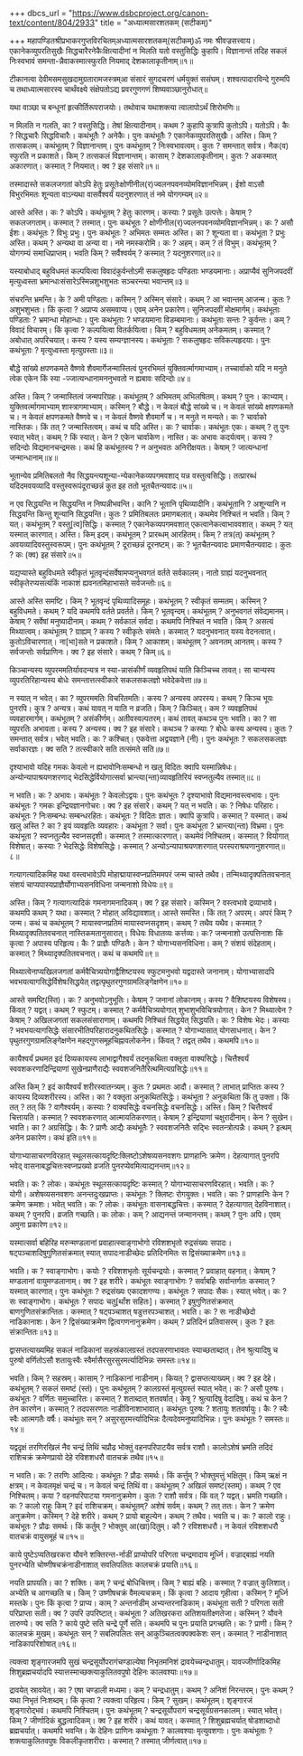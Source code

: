 +++
dbcs_url = "https://www.dsbcproject.org/canon-text/content/804/2933"
title = "अध्यात्मसारशतकम् (सटीकम्)"

+++
महापण्डितश्रीप्रभाकरगुप्तविरचितम्अध्यात्मसारशतकम्(सटीकम्)ॐ नमः श्रीवज्रसत्त्वाय। एकानेकव्युपरतिसुखैः सिद्धचारैरनेकैःक्षित्यादीनां न मिलति यतो वस्तुसिद्धिः कुहापि। विज्ञानान्तं तदिह सकलं निःस्वभावं समन्ता-न्नैवाकस्मात्स्फुरति नियमाद् देशकालाकृतीनाम्॥१॥

टीकानत्वा देवीमसमसुखदामुग्रतारामजस्त्रम्आ संसारं सुगदचरणं धर्मयुक्तं ससंघम्। शश्वत्पादारविन्दे गुरुमपि च तथाध्यात्मसारस्य चार्थंवक्ष्ये संक्षेपतोऽद्य प्रवरगुणगणं शिष्यवाञ्छानुरोधात्॥

यथा वाञ्छा च बन्धूनां हृत्कीर्तिरूपराजयोः। तथोवाच यथाशक्त्या त्वालापोऽर्थं शिरोमणिः॥

न मिलति न गलति, का ? वस्तुसिद्धि। तेषां क्षित्यादीनाम्। कथम ? कुहापि कुत्रापि कुतोऽपि। यतोऽपि। कैः ? सिद्धचारैः सिद्धविचारैः। कथंभूतैः ? अनेकैः। पुनः कथंभूतैः ? एकानेकव्युपरतिसुखैः। अस्ति। किम् ? तत्सकलम्। कथंभूतम् ? विज्ञानान्तम्। पुनः कथंभूतम् ? निःस्वभावत्वम्। कुतः ? समन्तात् सर्वत्र। नैक(व) स्फुरति न प्रकाशते। किम् ? तत्सकलं विज्ञानान्तम्। कासाम् ? देशकालाकृतीनाम्। कुतः ? अकस्मात् अकारणात्। कस्मात् ? नियमात्। क्व ? इह संसारे॥१॥

तस्मादास्ते सकलजगतां कोऽपि हेतुः प्रसूतेःक्षोणीनील(र)ज्वलनपवनव्योमविज्ञानभिन्नम्। ईशो वाऽसौ विभुरभिमतः शून्यता वाऽन्यथा वासर्वैश्वर्यं यदनुशरणात् तं नमे योगगम्यम्॥२॥

आस्ते अस्ति। कः ? कोऽपि। कथंभूतम् ? हेतुः कारणम्। कस्याः ? प्रसूतेः उत्पत्तेः। केषाम् ? सकलजगताम्। कस्मात् ? तस्मात्। पुनः कथंभूतः ? क्षोणीनील(र)ज्वलनपवनव्योमविज्ञानभिन्नम्। कः ? असौ ईशः। कथंभूतः ? विभुः प्रभुः। पुनः कथंभूतः ? अभिमतः सम्मतः अस्ति। का ? शून्यता वा। कथंभूता ? प्रभुः अस्ति। कथम् ? अन्यथा वा अन्या वा। नमे नमस्करोमि। कः ? अहम्। कम् ? तं विभुम्। कथंभूतम् ? योगगम्यं समाधिप्राप्तम्। भवति किम् ? सर्वैश्वर्यम् ? कस्मात् ? यदनुशरणात्॥२॥

यस्याबोधाद् बहुविधमतं कल्पयित्वा विवादंकुर्वन्तोऽमी सकलुषहृदः पण्डिताः भण्डयमानाः। अप्राप्यैवं सुनिजपदवीं मृत्युध्वस्ता भ्रमान्धाःसंसारेऽस्मिन्नशुभशुभतः सञ्चरन्त्या भवान्तम्॥३॥

संचरन्ति भ्रमन्ति। के ? अमी पण्डिताः। कस्मिन् ? अस्मिन् संसारे। कथम् ? आ भवान्तम् आजन्म। कुतः ? अशुभशुभतः। किं कृत्वा ? अप्राप्य असमवाप्य। एवम् अनेन प्रकारेण। सुनिजपदवीं मोक्षमार्गम्। कथंभूताः पण्डिताः ? भ्रमान्धा मोहान्धाः। पुनः कथंभूताः ? भण्डयमाना विडम्बमानाः। कथंभूताः सन्तः ? कुर्वन्तः। कम् ? विवादं विचारम्। किं कृत्वा ? कल्पयित्वा वितर्कयित्वा। किम् ? बहुविधमतम् अनेकमतम्। कस्मात् ? अबोधात् अपरिचयात्। कस्य ? यस्य सम्यग्ज्ञानस्य। कथंभूताः ? सकलुषहृदः सविकल्पहृदयाः। पुनः कथंभूताः ? मृत्युध्वस्ता मृत्युग्रस्ताः॥३॥

बौद्धे सांख्ये क्षपणकमते वैष्णवे शैवमार्गेजन्मास्तित्वं पुनरभिमतं युक्तिवर्त्मागमाभ्याम्। तच्चार्वाको यदि न मनुते त्वेक एकेन किं स्या -ज्जात्यन्धानामननुभवतो न ह्यबावः सदिन्दोः॥४॥

अस्ति। किम् ? जन्मास्तित्वं जन्मपरिग्रहः। कथंभूतम् ? अभिमतम् अभिलषितम्। कथम् ? पुनः। काभ्याम्। युक्तिवर्त्मागमाभ्याम् शास्त्रागमाभ्याम्। कस्मिन् ? बौद्धे। न केवलं बौद्धे सांख्ये च। न केवलं सांख्ये क्षपणकमते च। न केवलं क्षपणकमते वैष्णवे च। न केवलं वैष्णवे शैवमार्गे च। न मनुते न मन्यते। कः ? चार्वाको नास्तिकः। किं तत् ? जन्मास्तित्वम्। कथं च यदि अस्ति। कः ? चार्वाकः। कथंभूतः एकः। कथम् ? तु पुनः स्यात् भवेत्। कथम् ? किं स्यात्। केन ? एकेन चार्वाकेण। नास्ति। कः अभावः कदर्यत्वम्। कस्य ? सदिन्दोः विद्यमानचन्द्रमसः। कथं हि कथंभूतस्य ? न अनुभवतः अनिरीक्षयतः। केषाम् ? जात्यन्धानां जन्मान्धानाम्॥४॥

भूतान्येव प्रमितिबलतो नैव सिद्धयन्त्यशून्या-न्येकानेकव्यपगमवशाद् यन्न वस्तुत्वसिद्धिः। तत्प्रारब्धं यदिदमवयव्यादि वस्तुस्वरूपंदूराच्छन्नं कुत इह ततो भूतचैतन्यवादः॥५॥

न एव सिद्धयन्ति न सिद्धयन्ति न निष्पन्नीभवन्ति। कानि ? भूतानि पृथिव्यादीनि। कथंभूतानि ? अशून्यानि न सिद्धयन्ति किन्तु शून्यानि सिद्धयन्ति। कुतः ? प्रमितिबलतः प्रमाणबलात्। कथमेव निश्चितं न भवति। किम् ? यत्। कथंभूतम् ? वस्तु[त्व]सिद्धिः। कस्मात् ? एकानेकव्यपगमवशात् एकत्वानेकत्वाभाववशात्। कथम् ? यत् यस्मात् कारणात्। अस्ति। किम् इदम्। कथंभूतम् ? प्रारब्धम् आरहितम्। किम् ? तत्र(त्) कथंभूतम् ? अवयव्यादिवस्तुस्वरूपम्। पुनः कथंभूतम् ? दूराच्छन्नं दूरनष्टम्। कः ? भूतचैतन्यवादः प्रमाणचैतन्यवादः। कुतः ? कः (क्व) इह संसारे॥५॥

यद्यप्यास्ते बहुविधमते स्वीकृतं भूतवृन्दंसर्वेषामप्यनुभवगतं वर्तते सर्वकालम्। नातो ग्राह्यं यदनुभवनात् स्वीकृतेरप्यसत्यंकिं नाकाशं ह्यवनतमिहाभासते सर्वजन्तोः॥६॥

आस्ते अस्ति समष्टि। किम् ? भूतवृन्दं पृथिव्यादिसमूहः। कथंभूतम् ? स्वीकृतं सम्मतम्। कस्मिन् ? बहुविधमते। कथम् ? यदि कथमपि वर्तते प्रवर्तते। किम् ? भूतवृन्दम्। कथंभूतम् ? अनुभवगतं संवेद्यमानम्। केषाम् ? सर्वेषां मनुष्यादीनाम्। कथम् ? सर्वकालं सर्वदा। कथमपि निश्चितं न भवति। किम् ? असत्यं मिथ्यात्वम्। कथंभूतम् ? ग्राह्यम् ? कस्य ? स्वीकृतेः संमतेः। कस्मात् ? यदनुभवनात् यस्य वेदनत्वात्। कुतोऽविचारणात्। ना[भा]सते न प्रकाशते। किम् ? आकाशम्। कथंभूतम् ? अवनतम् आनतम्। कस्य ? सर्वजन्तोः सर्वप्राणिनः। क्व ? इह संसारे। कथम् ? किम्॥६॥

किञ्चान्यस्य व्युपरममतिर्यावदन्यत्र न स्या-न्नासंकीर्णं व्यवहृतिपथं याति किञ्चिच्च तावत्। सा चान्यस्य व्युपरतिरिहान्यस्य बोधेः समन्तात्तत्स्वीकारे सकलसकलज्ञो भवेदेकवेत्ता॥७॥

न स्यात् न भवेत्। का ? व्युपरममतिः विचरितमतिः। कस्य ? अन्यस्य अपरस्य। कथम् ? किञ्च भूयः पुनरपि। कुत्र ? अन्यत्र। कथं यावत् न याति न व्रजति। किम् ? किञ्चित्। कम ? व्यवहृतिपथं व्यवहारमार्गम्। कथंभूतम् ? असंकीर्णम्। अतीवस्वल्पतरम्। कथं तावत् कथञ्च पुनः भवति। का ? सा व्युपरतिः अभावता। कस्य ? अन्यस्य। क्व ? इह संसारे। कथञ्च ? कस्याः ? बोधेः कस्य अन्यस्य। कुतः ? समन्तात् सर्वत्र। भवेत् भवति। कः ? कश्चित्। एकवेत्ता अद्वयज्ञाने (नी)। पुनः कथंभूतः ? सकलसकलज्ञः सर्वाकारज्ञः। क्व सति ? तत्स्वीकारे सति तत्संमते सति॥७॥

दृश्याभावो यदिह गमकः केवलो न ह्यभावोनिःसम्बन्धो न खलु विदितः क्वापि यस्मान्निषेधः। अन्योन्यापाश्रयणशरणाद् भेदसिद्धेर्वियोगात्सर्वा भ्रान्त्या(न्ता)व्यावहृतिरियं स्वप्नतुल्यैव तस्मात्॥८॥

न भवति। कः ? अभावः। कथंभूतः ? केवलोऽद्वयः। पुनः कथंभूतः ? दृश्याभावो विद्यमानवस्त्वभावः। पुनः कथंभूतः ? गमकः इन्द्रियज्ञानगोचरः। क्व ? इह संसारे। कथम् ? यत् न भवति। कः ? निषेधः परिहारः। कथंभूतः ? निःसम्बन्धः सम्बन्धरहितः। कथंभूतः ? विदितः ज्ञातः। क्वापि कुत्रापि। कस्मात् ? यस्मात्। कथं खलु अस्ति ? का ? इयं व्यवहृतिः व्यवहारः। कथंभूता ? सर्वा। पुनः कथंभूता ? भ्रान्त्या(न्ता) विभ्रमा। पुनः कथंभूता ? स्वप्नतुल्यैव स्वप्नसदृशी। कस्मात् ? तस्मात्कारणात्। कथमेवं निश्चितम्। कस्मात् ? वियोगात् विशेषात्। कस्याः ? भेदसिद्धेः विशेषसिद्धेः। कस्मात् ? अन्योऽन्यापाश्रयणशरणात् परस्पराश्रयणानुशरणात्॥८॥

गत्यागत्यादिकमिह यथा वस्त्वभावेऽपि मोहाद्मायास्वप्नप्रतिममपरं जन्म चास्ते तथैव। तन्मिथ्यादृक्पतितवचनात् संशयं चाप्यपास्यप्राज्ञैर्योगाभ्यसनविधिना जन्मनाशो विधेयः॥९॥

अस्ति। किम् ? गत्यागत्यादिकं गमनागमनादिकम्। क्व ? इह संसारे। कस्मिन् ? वस्त्वभावे द्रव्याभावे। कथमपि कथम् ? यथा। कस्मात् ? मोहात् अविद्यावशात्। आस्ते समस्ति। किं तत् ? अपरम्। अपरं किम् ? जन्म। कथं च कथंभूतम् ? मायास्वप्नप्रतिमं मायास्वप्नसदृशम्। कथम् ? तथैव यथैव। कस्मात् ? मिथ्यादृक्पतितवचनात् नास्तिकमतानुसारात्। विधेयः विधातव्यः कर्त्तव्यः। कः? जन्मनाशो उत्पत्तिनाशः किं कृत्वा ? अपास्य परिहृत्य। कैः ? प्राज्ञैः पण्डितैः। केन ? योगाभ्यसनविधिना। कम् ? संशयं संदेहताम्। कस्मात् ? मिथ्यादृक्पतितवचनात्। कथं च कथमपि॥९॥

मिथ्यात्वेनाप्यखिलजगतां कर्मवैचित्र्ययोगाद्वैशिष्टयस्य स्फुटमनुभवो यद्वदास्ते जनानाम्। योगाभ्यासादपि भवभयत्यागसिद्धेर्विशेषःसिद्धयेत् तद्वत्पृथुतरगुणग्रामलिङ्गेक्षणेन॥१०॥

आस्ते समष्टि(स्ति)। कः ? अनुभवोऽनुभूतिः। केषाम् ? जनानां लोकानाम्। कस्य ? वैशिष्टयस्य विशेषस्य। किंवत् ? यद्वत्। कथम् ? स्फुटम्। कस्मात् ? कर्मवैचित्र्ययोगात् शुभाशुभविचित्रयोगात्। केन ? मिथ्यात्वेन ? केषाम् ? अखिलजगतां सकलसंसाराणाम्। कथमपि निश्चितं सिद्धयेत् सिद्धयति। कः ? विशेषः भेदः। कस्याः ? भवभयत्यागसिद्धेः संसारभीतिपरिहारादनुकथितसिद्धेः। कस्मात् ? योगाभ्यासात् योगसाधनात्। केन ? पृथुतरगुणग्रामलिङ्गेक्षणेन महद्गुणसमूहचिह्नावलोकनेन। किंवत् ? तद्वत् तथैव। कथमपि॥१०॥

कायैश्वर्यं प्रथमत इदं दिव्यकायस्य लाभाद्वागैश्वर्यं तदनुकथिता वक्तृता वाक्यसिद्धेः। चित्तैश्वर्यं स्ववशकरणादिन्द्रियाणां सुखेनप्राणैराद्यैः स्ववशजनितैरित्थमित्यग्रसिद्धेः॥११॥

अस्ति किम् ? इदं कायैश्वर्यं शरीरस्वातन्त्र्यम्। कुतः ? प्रथमतः आदौ। कस्मात् ? लाभात् प्राप्तितः कस्य ? कायस्य दिव्यशरीरस्य। अस्ति। का ? वक्तृता अनुकथितसिद्धेः। कथंभूता ? अनुकथिता किं तु उक्ता। किं तत् ? तत् किं ? वागैश्वर्यम्। कस्याः ? वाक्यसिद्धेः वचनसिद्धेः वचनसिद्धेः। अस्ति। किम् ? चित्तैश्वर्यं चित्तायति। कस्मात् ? स्ववशकरणात् आत्मायतिकरणात्। केषाम् ? इन्द्रियाणां चक्षुरादीनाम्। केन ? सुखेन। भवति। का ? अग्रसिद्धिः। कैः ? प्राणैः आद्यैः कथंभूतैः ? स्ववशजनितैः सद्भिः स्वतन्त्रोत्पन्नैः। कथम् ? इत्थम् अनेन प्रकारेण। कथं इति॥११॥

योगाभ्यासाचरणविरहात् स्थूलसत्कायदृष्टिःक्लिष्टोऽशेषव्यसनवशगः प्राणहानिः क्रमेण। देहत्यागात् पुनरपि भवेद् वासनाबद्धचित्तःस्वप्नप्रख्यो व्रजति पुनरप्येवमित्याद्यनन्तम्॥१२॥

भवति। कः ? लोकः। कथंभूतः स्थूलसत्कायदृष्टिः कस्मात् ? योगाभ्यासाचरणविरहात्। भवति। कः ? योगी। अशेषव्यसनवशगः अनन्तदुःखप्राप्तः। कथंभूतः ? क्लिष्टः रोगयुक्तः। भवति। काः ? प्राणहानिः केन ? क्रमेण क्रमशः। भवेत् भवति। कः ? लोकः। कथंभूतः वासनाबद्धचित्तः। कस्मात् ? देहत्यागात् देहविनाशात्। कथम् ? पुनरपि। व्रजति गच्छति। कः लोकः। कम् ? आद्यनन्तं जन्मानन्तम्। कथम् ? पुनः अपि। एवम् अमुना प्रकारेण॥१२॥

यस्मात्सर्वा बहिरिह मरुन्मण्डलानां प्रवाहात्स्वाङ्गाभोगो रविशशभृतो रुद्रसंख्यः सपादः। षट्पञ्चाशदिषुगुणितसंक्रमात् स्यात् सपादःनाडीच्छेदः प्रतिदिनमितः स द्विसंख्याक्रमेण॥१३॥

भवति। क ? स्वाङ्गाभोगः। कयोः ? रविशशभृतोः सूर्यचन्द्रयोः। कस्मात् ? प्रवाहात् वहनात्। केषाम् ? मण्डलानां वायुमण्डलानाम्। क्व ? इह शरीरे। कथंभूतः स्वाङ्गाभोगः ? सर्वाबहिः सर्वान्तर्गतः कस्मात् ? यस्मात् कारणात्। पुनः कथंभूतः ? रुद्रसंख्यः एकादशगण्यः। कथंभूतः ? सपादः सैकः। स्यात् भवेत्। कः ? सः स्वाङ्गाभोगः। कथंभूतः ? सपादः चतु[र्थांश सहितः]। कस्मात् ? इषुगुणितसंक्रमात् बाणगुणितसंक्रान्तितः। कस्मात् ? षट्पञ्चाशत् षडुत्तरपञ्चाशत्। भवति। कः ? सः नाडीच्छेदो नाडिकानाशः। केन ? द्विसंख्याक्रमेण द्वित्वगणनानुक्रमेण। कथम् ? प्रतिदिनं प्रतिवासरम्। कुतः ? इतः संक्रान्तितः॥१३॥

द्वासप्तत्याख्यमिह सकलं नाडिकानां सहस्रंकालग्रस्तं तदपसरणाभावतः स्याच्छताब्दात्। तेन श्रुत्यादिषु च पुरुषो वर्णितोऽसौ शतायुःस्वैः स्वैर्मासैरसुरसुरमर्त्यादिभिन्नः समस्तः॥१४॥

भवति। किम् ? सहस्रम्। कासाम् ? नाडिकानां नाडीनाम्। कियत् ? द्वासप्तत्याख्यम्। क्व ? इह देहे। कथंभूतम् ? सकलं समष्टं (स्तं)। पुनः कथंभूतम् ? कालग्रस्तं मृत्युग्रस्तं स्यात् भवेत्। कः ? असौ पुरुषः। कथंभूतः ? वर्णितः समुच्चारितः। कस्मात् ? शताब्दात् शतवर्षात्। केषु ? श्रुत्यादिषु वेदादिषु। कथं च केन ? तेन कारणेन। कस्मात् ? तदपसरणतः नाडीविनाशाभावात्। कथंभूतः पुरुषः ? शतायुः शतवर्षायुः। कैः ? स्वैः स्वैः आत्मगतैः वर्षैः। कथंभूतः सन् ? असुरसुरमर्त्त्यादिभिन्नः दैत्यदेवमनुष्यादिभिन्नः। पुनः कथंभूतः ? समस्तः॥१४॥

यद्वदृक्षं तरणिरखिलं नैव चन्द्रं तिथिं चप्रौढ भोक्तुं वहनपरिपाटयैव सर्वत्र राशौ। कालोऽशेषं भ्रमति तदिदं राशिचक्रं क्रमेणप्रायो देहे रविशशधरौ वातचक्रं तथैव॥१५॥

न भवति। कः ? तरणिः आदित्यः। कथंभूतः ? प्रौढः समर्थः। किं कर्त्तुम् ? भोक्तुमत्तुं भक्षितुम्। किम् ऋक्षं न क्षत्रम्। न केवलमृक्षं चन्द्रं च। न केवलं चन्द्रं तिथिं वा। कथंभूतम् ? अखिलं समष्टं(स्तम्)। कथम् ? एव निश्चितम्। कया ? वहनपरिपाटया गमनानुक्रमेण। कुतः ? राशौ सर्वत्र। किं वत् ? यद्वत्। भ्रमति गच्छति। कः ? कालो राहुः किम् ? इदं राशिचक्रम्। कथंभूतम्? अशेषं सर्वम्। कथम् ? तत् ततः। केन ? क्रमेण अनुक्रमेण। कस्मिन् ? देहे शरीरे। कथम् ? प्रायो बाहुल्येन। कथम् ? तथैव। भवति च। कः ? कालो राहुः। कथंभूतः ? प्रौढः समर्थः। किं कर्तुम् ? भोक्तुम् आ(खा)दितुम्। कौ ? रविशशधरौ। न केवलं रविशशधरौ वातचक्रं वायुसमूहं च॥१५॥

काये पुष्टेऽप्यतिखरकरा यौवने शक्तिरन्त-र्नाडीं प्राप्योपरि परिगता चन्द्रमादाय मूर्ध्नि। वज्राद्बाह्यं नयति पुनरभ्येति चोष्णीषचक्रंनाडीनाशात् सवलिपलितः कालचक्रं प्रयाति॥१६॥

नयति प्रापयति। का ? शक्तिः। कम् ? चन्द्रं बोधिचित्तम्। किम् ? बाह्यं बहिः। कस्मात् ? वज्रात् कुलिशात्। अभ्येति च आगच्छति च। किम् ? उष्णीषचक्रं वैमल्यचक्रम्। किं कृत्वा ? आदाय गृहीत्वा। कस्मिन् ? मूर्ध्नि मस्तके। पुनः किं कृत्वा ? प्राप्य। काम् ? अन्तर्नाडीम् अभ्यन्तरनाडिकाम्। कथंभूता सती ? परिगता सती परिप्राप्ता सती। क्व ? उपरि उपरिष्टात्। कथंभूता ? अतिखरकरा अतिशयतीक्ष्णतेजा। कस्मिन् ? यौवने तारुण्ये। क्व सति ? काये पुष्टे सति चन्द्रे पूर्णे सति। कथमपि च पुनः प्रयाति प्रगच्छति। कः ? प्राणी। किम् ? कालचक्रं मुखम्। कथंभूतः सन् ? सबलिपलितः सन् आकुञ्चितत्वक्पक्वकेशः सन्। कस्मात् ? नाडीनाशात् नाडिकापरिशोषात्॥१६॥

त्यक्त्वा शृङ्गारजमपि सुखं चन्द्रसूर्योपरागंचण्डाल्येषा निभृतमनिशं द्रावयेच्चन्द्रधातुम्। यावज्जीर्णादिकमिह शिशुब्रह्मचर्यादपि स्यात्तस्माच्छक्त्याकुलितवपुषो देहिनः कालवश्याः॥१७॥

द्रावयेत् स्रावयेत्। का ? एषा चण्डाली मध्यमा। कम् ? चन्द्रधातुम्। कथम् ? अनिशं निरन्तरम्। पुनः कथम् ? यथा निभृतं निःशब्दम्। किं कृत्वा ? त्यक्त्वा परिहृत्य। किम् ? सुखम्। कथंभूतम्। शृङ्गारजं शृङ्गारोद्भवं। कथमपि निश्चितम्। पुनः कथंभूतम् ? चन्द्रसूर्योपरागं चन्द्रसूर्यग्रसनकालम्। स्यात् भवेत्। किम् ? जीर्णादिकं बुद्धत्वादिकम्। क्व ? इह शरीरे। कथं यावत्। कस्मात् ? शिशुब्रह्मचर्यात् षोडशाब्दाधो ब्रह्मचर्यात्। कथमपि भवन्ति। के देहिनः प्राणिनः कथंभूताः ? कालवश्याः मृत्युवशगाः। पुनः कथंभूताः ? शक्त्याकुलितवपुषः विकलीकृतशरीराः। कस्मात् ? तस्मात् जीर्णत्वात्॥१७॥

